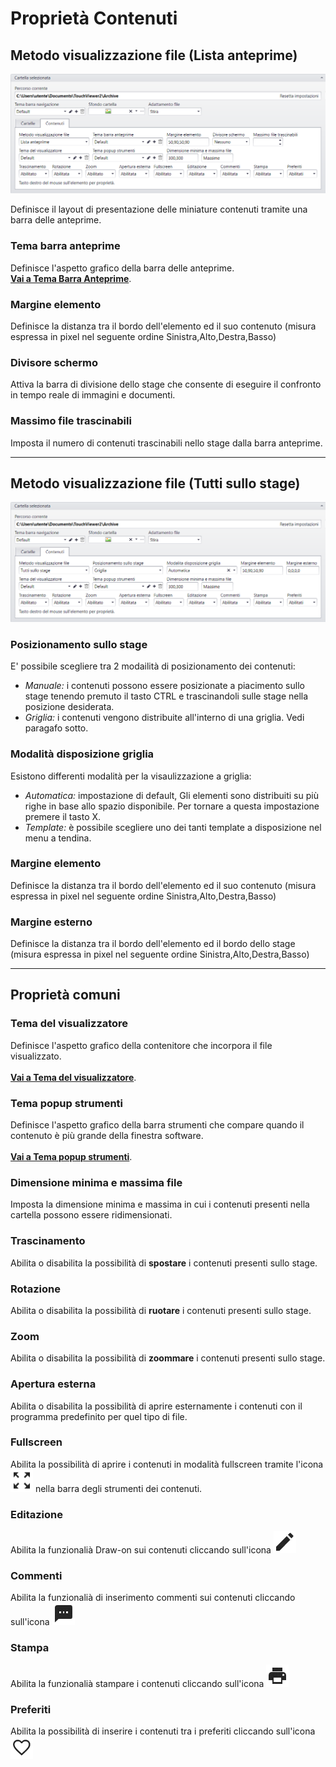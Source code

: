 # Proprietà Contenuti

## Metodo visualizzazione file (Lista anteprime)
![](/img/content_properties_1.png)

Definisce il layout di presentazione delle miniature contenuti tramite una barra delle anteprime.

### Tema barra anteprime
Definisce l'aspetto grafico della barra delle anteprime.
<br>[__Vai a Tema Barra Anteprime__](/it/2.16/media-manager/themes/theme-previewbar.md).

### Margine elemento
Definisce la distanza tra il bordo dell'elemento  ed il suo contenuto (misura espressa in pixel nel seguente ordine Sinistra,Alto,Destra,Basso)

### Divisore schermo
Attiva la barra di divisione dello stage che consente di eseguire il confronto in tempo reale di immagini e documenti.

### Massimo file trascinabili
Imposta il numero di contenuti trascinabili nello stage dalla barra anteprime.

---
## Metodo visualizzazione file (Tutti sullo stage)
![](/img/content_properties_2.png)

### Posizionamento sullo stage
E' possibile scegliere tra 2 modailità di posizionamento dei contenuti:

- _Manuale:_ i contenuti possono essere posizionate a piacimento sullo stage tenendo premuto il tasto CTRL e trascinandoli sulle stage nella posizione desiderata.
- _Griglia:_ i contenuti vengono distribuite all'interno di una griglia. Vedi paragafo sotto.

### Modalità disposizione griglia
Esistono differenti modalità per la visaulizzazione a griglia:

- _Automatica:_ impostazione di default, Gli elementi sono distribuiti su più righe in base allo spazio disponibile. Per tornare a questa impostazione premere il tasto X.
- _Template:_ è possibile scegliere uno dei tanti template a disposizione nel menu a tendina.

### Margine elemento
Definisce la distanza tra il bordo dell'elemento ed il suo contenuto (misura espressa in pixel nel seguente ordine Sinistra,Alto,Destra,Basso)

### Margine esterno
Definisce la distanza tra il bordo dell'elemento ed il bordo dello stage (misura espressa in pixel nel seguente ordine Sinistra,Alto,Destra,Basso)

---
## Proprietà comuni

### Tema del visualizzatore
Definisce l'aspetto grafico della contenitore che incorpora il file visualizzato.<br>
<br>[__Vai a Tema del visualizzatore__](/it/2.16/media-manager/themes/theme-viewer.md).

### Tema popup strumenti
Definisce l'aspetto grafico della barra strumenti che compare quando il contenuto è più grande della finestra software.<br>
<br>[__Vai a Tema popup strumenti__](/it/2.16/media-manager/themes/theme-toolspopup.md).

### Dimensione minima e massima file
Imposta la dimensione minima e massima in cui i contenuti presenti nella cartella possono essere ridimensionati.<br>

### Trascinamento
Abilita o disabilita la possibilità di __spostare__ i contenuti presenti sullo stage.<br>

### Rotazione
Abilita o disabilita la possibilità di __ruotare__ i contenuti presenti sullo stage.<br>

### Zoom
Abilita o disabilita la possibilità di __zoommare__ i contenuti presenti sullo stage.<br>

### Apertura esterna
Abilita o disabilita la possibilità di aprire esternamente i contenuti con il programma predefinito per quel tipo di file.<br>

### Fullscreen
Abilita la possibilità di aprire i contenuti in modalità fullscreen tramite l'icona ![](/img/icon_fullscreen.png) nella barra degli strumenti dei contenuti.<br>

### Editazione
Abilita la funzionalià Draw-on sui contenuti cliccando sull'icona ![](/img/icon_editazione.png)

### Commenti
Abilita la funzionalià di inserimento commenti sui contenuti cliccando sull'icona ![](/img/icon_commenti.png)

### Stampa
Abilita la funzionalià stampare i contenuti cliccando sull'icona ![](/img/icon_stamp.png)

### Preferiti
Abilita la possibilità di inserire i contenuti tra i preferiti cliccando sull'icona ![](/img/icon_preferiti.png)
